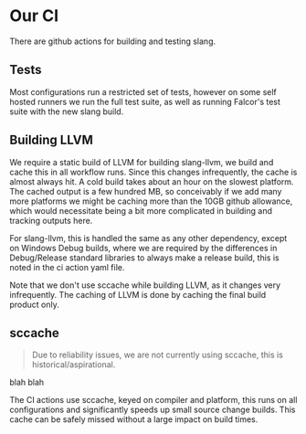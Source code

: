 # Our CI

There are github actions for building and testing slang.

## Tests

Most configurations run a restricted set of tests, however on some self hosted
runners we run the full test suite, as well as running Falcor's test suite with
the new slang build.

## Building LLVM

We require a static build of LLVM for building slang-llvm, we build and cache
this in all workflow runs. Since this changes infrequently, the cache is almost
always hit. A cold build takes about an hour on the slowest platform. The
cached output is a few hundred MB, so conceivably if we add many more platforms
we might be caching more than the 10GB github allowance, which would
necessitate being a bit more complicated in building and tracking outputs here.

For slang-llvm, this is handled the same as any other dependency, except on
Windows Debug builds, where we are required by the differences in Debug/Release
standard libraries to always make a release build, this is noted in the ci
action yaml file.

Note that we don't use sccache while building LLVM, as it changes very
infrequently. The caching of LLVM is done by caching the final build product
only.

## sccache

> Due to reliability issues, we are not currently using sccache, this is
> historical/aspirational.

blah blah

The CI actions use sccache, keyed on compiler and platform, this runs on all
configurations and significantly speeds up small source change builds. This
cache can be safely missed without a large impact on build times.
